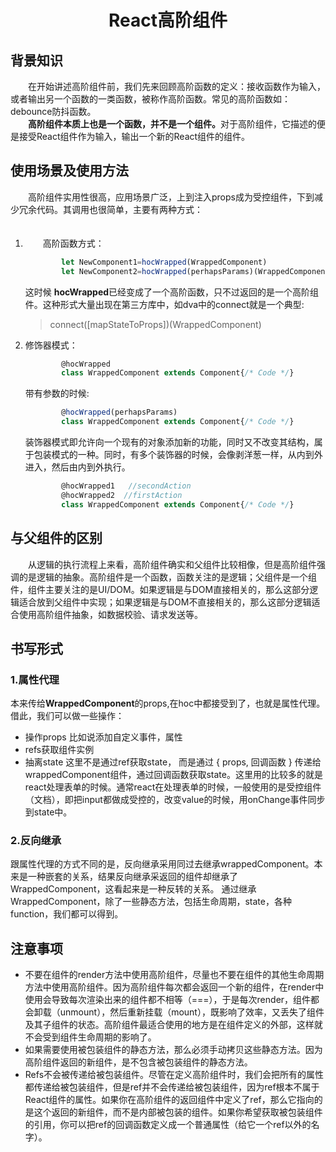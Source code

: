 <h1 align="center">React高阶组件</h1>

## 背景知识
<div>
　　在开始讲述高阶组件前，我们先来回顾高阶函数的定义：接收函数作为输入，或者输出另一个函数的一类函数，被称作高阶函数。常见的高阶函数如：debounce防抖函数。<br/>
　　<strong>高阶组件本质上也是一个函数，并不是一个组件。</strong>对于高阶组件，它描述的便是接受React组件作为输入，输出一个新的React组件的组件。
</div>

## 使用场景及使用方法
<div>
　　高阶组件实用性很高，应用场景广泛，上到注入props成为受控组件，下到减少冗余代码。其调用也很简单，主要有两种方式：  <br/>
<ol>
　　<li>
　　高阶函数方式：

```typescript
        let NewComponent1=hocWrapped(WrappedComponent)
        let NewComponent2=hocWrapped(perhapsParams)(WrappedComponent)
```
这时候 <strong>hocWrapped</strong>已经变成了一个高阶函数，只不过返回的是一个高阶组件。这种形式大量出现在第三方库中，如dva中的connect就是一个典型: 
> connect([mapStateToProps])(WrappedComponent)
</li>
<li>
    修饰器模式：

```typescript
        @hocWrapped
        class WrappedComponent extends Component{/* Code */}
```        
带有参数的时候:

```typescript
        @hocWrapped(perhapsParams)
        class WrappedComponent extends Component{/* Code */}
```
装饰器模式即允许向一个现有的对象添加新的功能，同时又不改变其结构，属于包装模式的一种。同时，有多个装饰器的时候，会像剥洋葱一样，从内到外进入，然后由内到外执行。

```typescript
        @hocWrapped1   //secondAction
        @hocWrapped2  //firstAction
        class WrappedComponent extends Component{/* Code */}
```
</li>
</div>

## 与父组件的区别
<div>
　　从逻辑的执行流程上来看，高阶组件确实和父组件比较相像，但是高阶组件强调的是逻辑的抽象。高阶组件是一个函数，函数关注的是逻辑；父组件是一个组件，组件主要关注的是UI/DOM。如果逻辑是与DOM直接相关的，那么这部分逻辑适合放到父组件中实现；如果逻辑是与DOM不直接相关的，那么这部分逻辑适合使用高阶组件抽象，如数据校验、请求发送等。
</div>

## 书写形式

### 1.属性代理

本来传给<strong>WrappedComponent</strong>的props,在hoc中都接受到了，也就是属性代理。借此，我们可以做一些操作：
- 操作props
  比如说添加自定义事件，属性
- refs获取组件实例
- 抽离state
  这里不是通过ref获取state， 而是通过 { props, 回调函数 } 传递给wrappedComponent组件，通过回调函数获取state。这里用的比较多的就是react处理表单的时候。通常react在处理表单的时候，一般使用的是受控组件（文档），即把input都做成受控的，改变value的时候，用onChange事件同步到state中。

### 2.反向继承
跟属性代理的方式不同的是，反向继承采用同过去继承wrappedComponent。本来是一种嵌套的关系，结果反向继承采返回的组件却继承了WrappedComponent，这看起来是一种反转的关系。
通过继承WrappedComponent，除了一些静态方法，包括生命周期，state，各种function，我们都可以得到。


## 注意事项
- 不要在组件的render方法中使用高阶组件，尽量也不要在组件的其他生命周期方法中使用高阶组件。因为高阶组件每次都会返回一个新的组件，在render中使用会导致每次渲染出来的组件都不相等（===），于是每次render，组件都会卸载（unmount），然后重新挂载（mount），既影响了效率，又丢失了组件及其子组件的状态。高阶组件最适合使用的地方是在组件定义的外部，这样就不会受到组件生命周期的影响了。
- 如果需要使用被包装组件的静态方法，那么必须手动拷贝这些静态方法。因为高阶组件返回的新组件，是不包含被包装组件的静态方法。
- Refs不会被传递给被包装组件。尽管在定义高阶组件时，我们会把所有的属性都传递给被包装组件，但是ref并不会传递给被包装组件，因为ref根本不属于React组件的属性。如果你在高阶组件的返回组件中定义了ref，那么它指向的是这个返回的新组件，而不是内部被包装的组件。如果你希望获取被包装组件的引用，你可以把ref的回调函数定义成一个普通属性（给它一个ref以外的名字）。